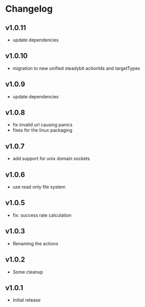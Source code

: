 # Changelog

## v1.0.11

- update dependencies

## v1.0.10

- migration to new unified steadybit actionIds and targetTypes

## v1.0.9

- update dependencies

## v1.0.8

 - fix invalid url causing panics
 - fixes for the linux packaging

## v1.0.7

 - add support for unix domain sockets

## v1.0.6

 - use read only file system

## v1.0.5

 - fix: success rate calculation

## v1.0.3

 - Renaming the actions

## v1.0.2

 - Some cleanup

## v1.0.1

 - Initial release
